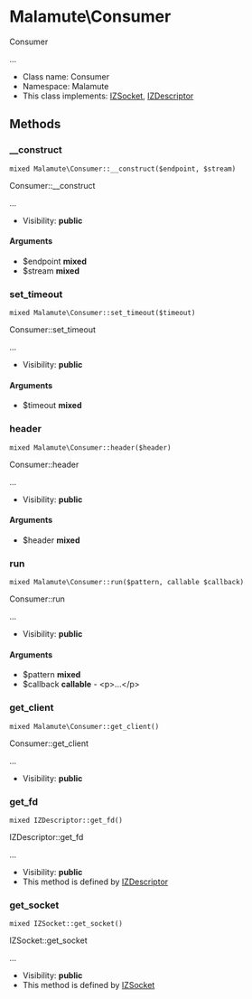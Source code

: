 Malamute\Consumer
===============

Consumer

...


* Class name: Consumer
* Namespace: Malamute
* This class implements: [IZSocket](IZSocket.md), [IZDescriptor](IZDescriptor.md)






Methods
-------


### __construct

    mixed Malamute\Consumer::__construct($endpoint, $stream)

Consumer::__construct

...

* Visibility: **public**


#### Arguments
* $endpoint **mixed**
* $stream **mixed**



### set_timeout

    mixed Malamute\Consumer::set_timeout($timeout)

Consumer::set_timeout

...

* Visibility: **public**


#### Arguments
* $timeout **mixed**



### header

    mixed Malamute\Consumer::header($header)

Consumer::header

...

* Visibility: **public**


#### Arguments
* $header **mixed**



### run

    mixed Malamute\Consumer::run($pattern, callable $callback)

Consumer::run

...

* Visibility: **public**


#### Arguments
* $pattern **mixed**
* $callback **callable** - &lt;p&gt;...&lt;/p&gt;



### get_client

    mixed Malamute\Consumer::get_client()

Consumer::get_client

...

* Visibility: **public**




### get_fd

    mixed IZDescriptor::get_fd()

IZDescriptor::get_fd

...

* Visibility: **public**
* This method is defined by [IZDescriptor](IZDescriptor.md)




### get_socket

    mixed IZSocket::get_socket()

IZSocket::get_socket

...

* Visibility: **public**
* This method is defined by [IZSocket](IZSocket.md)



